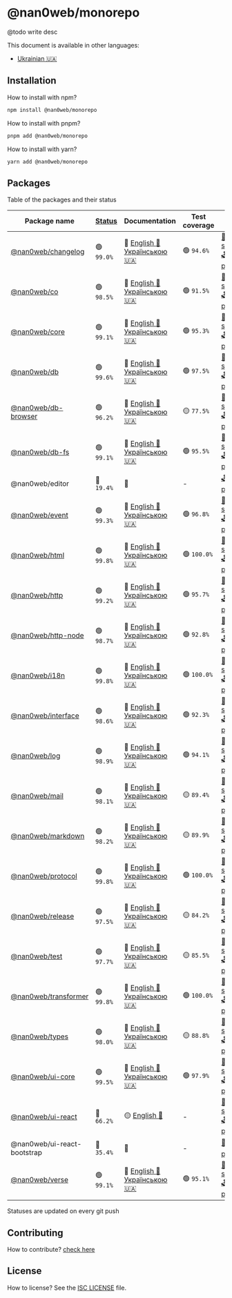 # @nan0web/monorepo

@todo write desc

This document is available in other languages:
- [Ukrainian 🇺🇦](./docs/uk/README.md)

## Installation

How to install with npm?
```bash
npm install @nan0web/monorepo
```

How to install with pnpm?
```bash
pnpm add @nan0web/monorepo
```

How to install with yarn?
```bash
yarn add @nan0web/monorepo
```

## Packages

Table of the packages and their status

|Package name|[Status](https://github.com/nan0web/monorepo/blob/main/system.md#написання-сценаріїв)|Documentation|Test coverage|Features|Npm version|
|---|---|---|---|---|---|
 |[@nan0web/changelog](https://github.com/nan0web/changelog/) |🟢 `99.0%` |🧪 [English 🏴󠁧󠁢󠁥󠁮󠁧󠁿](https://github.com/nan0web/changelog/blob/main/README.md)<br />[Українською 🇺🇦](https://github.com/nan0web/changelog/blob/main/docs/uk/README.md) |🟢 `94.6%` |[🥒 d.ts](https://github.com/nan0web/changelog/tree/main/types) [📜 system.md](https://github.com/nan0web/changelog/blob/main/system.md) [🕹️ playground](https://github.com/nan0web/changelog/blob/main/playground/main.js) |1.0.0 |
 |[@nan0web/co](https://github.com/nan0web/co/) |🟢 `98.5%` |🧪 [English 🏴󠁧󠁢󠁥󠁮󠁧󠁿](https://github.com/nan0web/co/blob/main/README.md)<br />[Українською 🇺🇦](https://github.com/nan0web/co/blob/main/docs/uk/README.md) |🟢 `91.5%` |[🥒 d.ts](https://github.com/nan0web/co/tree/main/types) [📜 system.md](https://github.com/nan0web/co/blob/main/system.md) [🕹️ playground](https://github.com/nan0web/co/blob/main/playground/main.js) |1.0.2 |
 |[@nan0web/core](https://github.com/nan0web/core/) |🟢 `99.1%` |🧪 [English 🏴󠁧󠁢󠁥󠁮󠁧󠁿](https://github.com/nan0web/core/blob/main/README.md)<br />[Українською 🇺🇦](https://github.com/nan0web/core/blob/main/docs/uk/README.md) |🟢 `95.3%` |[🥒 d.ts](https://github.com/nan0web/core/tree/main/types) [📜 system.md](https://github.com/nan0web/core/blob/main/system.md) [🕹️ playground](https://github.com/nan0web/core/blob/main/playground/main.js) |1.0.1 |
 |[@nan0web/db](https://github.com/nan0web/db/) |🟢 `99.6%` |🧪 [English 🏴󠁧󠁢󠁥󠁮󠁧󠁿](https://github.com/nan0web/db/blob/main/README.md)<br />[Українською 🇺🇦](https://github.com/nan0web/db/blob/main/docs/uk/README.md) |🟢 `97.5%` |[🥒 d.ts](https://github.com/nan0web/db/tree/main/types) [📜 system.md](https://github.com/nan0web/db/blob/main/system.md) [🕹️ playground](https://github.com/nan0web/db/blob/main/playground/main.js) |1.0.2 |
 |[@nan0web/db-browser](https://github.com/nan0web/db-browser/) |🟢 `96.2%` |🧪 [English 🏴󠁧󠁢󠁥󠁮󠁧󠁿](https://github.com/nan0web/db-browser/blob/main/README.md)<br />[Українською 🇺🇦](https://github.com/nan0web/db-browser/blob/main/docs/uk/README.md) |🟡 `77.5%` |[🥒 d.ts](https://github.com/nan0web/db-browser/tree/main/types) [📜 system.md](https://github.com/nan0web/db-browser/blob/main/system.md) [🕹️ playground](https://github.com/nan0web/db-browser/blob/main/playground/main.js) |1.0.0 |
 |[@nan0web/db-fs](https://github.com/nan0web/db-fs/) |🟢 `99.1%` |🧪 [English 🏴󠁧󠁢󠁥󠁮󠁧󠁿](https://github.com/nan0web/db-fs/blob/main/README.md)<br />[Українською 🇺🇦](https://github.com/nan0web/db-fs/blob/main/docs/uk/README.md) |🟢 `95.5%` |[🥒 d.ts](https://github.com/nan0web/db-fs/tree/main/types) [📜 system.md](https://github.com/nan0web/db-fs/blob/main/system.md) [🕹️ playground](https://github.com/nan0web/db-fs/blob/main/playground/main.js) |1.0.0 |
 |@nan0web/editor |🔴 `19.4%` |🧪  |- |[🕹️ playground](https://github.com/nan0web/editor/blob/main/playground/main.js) |— |
 |[@nan0web/event](https://github.com/nan0web/event/) |🟢 `99.3%` |🧪 [English 🏴󠁧󠁢󠁥󠁮󠁧󠁿](https://github.com/nan0web/event/blob/main/README.md)<br />[Українською 🇺🇦](https://github.com/nan0web/event/blob/main/docs/uk/README.md) |🟢 `96.8%` |[🥒 d.ts](https://github.com/nan0web/event/tree/main/types) [📜 system.md](https://github.com/nan0web/event/blob/main/system.md) [🕹️ playground](https://github.com/nan0web/event/blob/main/playground/main.js) |1.0.0 |
 |[@nan0web/html](https://github.com/nan0web/html/) |🟢 `99.8%` |🧪 [English 🏴󠁧󠁢󠁥󠁮󠁧󠁿](https://github.com/nan0web/html/blob/main/README.md)<br />[Українською 🇺🇦](https://github.com/nan0web/html/blob/main/docs/uk/README.md) |🟢 `100.0%` |[🥒 d.ts](https://github.com/nan0web/html/tree/main/types) [📜 system.md](https://github.com/nan0web/html/blob/main/system.md) [🕹️ playground](https://github.com/nan0web/html/blob/main/playground/main.js) |0.2.0 |
 |[@nan0web/http](https://github.com/nan0web/http/) |🟢 `99.2%` |🧪 [English 🏴󠁧󠁢󠁥󠁮󠁧󠁿](https://github.com/nan0web/http/blob/main/README.md)<br />[Українською 🇺🇦](https://github.com/nan0web/http/blob/main/docs/uk/README.md) |🟢 `95.7%` |[🥒 d.ts](https://github.com/nan0web/http/tree/main/types) [📜 system.md](https://github.com/nan0web/http/blob/main/system.md) [🕹️ playground](https://github.com/nan0web/http/blob/main/playground/main.js) |1.0.1 |
 |[@nan0web/http-node](https://github.com/nan0web/http-node/) |🟢 `98.7%` |🧪 [English 🏴󠁧󠁢󠁥󠁮󠁧󠁿](https://github.com/nan0web/http-node/blob/main/README.md)<br />[Українською 🇺🇦](https://github.com/nan0web/http-node/blob/main/docs/uk/README.md) |🟢 `92.8%` |[🥒 d.ts](https://github.com/nan0web/http-node/tree/main/types) [📜 system.md](https://github.com/nan0web/http-node/blob/main/system.md) [🕹️ playground](https://github.com/nan0web/http-node/blob/main/playground/main.js) |1.0.1 |
 |[@nan0web/i18n](https://github.com/nan0web/i18n/) |🟢 `99.8%` |🧪 [English 🏴󠁧󠁢󠁥󠁮󠁧󠁿](https://github.com/nan0web/i18n/blob/main/README.md)<br />[Українською 🇺🇦](https://github.com/nan0web/i18n/blob/main/docs/uk/README.md) |🟢 `100.0%` |[🥒 d.ts](https://github.com/nan0web/i18n/tree/main/types) [📜 system.md](https://github.com/nan0web/i18n/blob/main/system.md) [🕹️ playground](https://github.com/nan0web/i18n/blob/main/playground/main.js) |1.0.1 |
 |[@nan0web/interface](https://github.com/nan0web/interface/) |🟢 `98.6%` |🧪 [English 🏴󠁧󠁢󠁥󠁮󠁧󠁿](https://github.com/nan0web/interface/blob/main/README.md)<br />[Українською 🇺🇦](https://github.com/nan0web/interface/blob/main/docs/uk/README.md) |🟢 `92.3%` |[🥒 d.ts](https://github.com/nan0web/interface/tree/main/types) [📜 system.md](https://github.com/nan0web/interface/blob/main/system.md) [🕹️ playground](https://github.com/nan0web/interface/blob/main/playground/main.js) |1.0.1 |
 |[@nan0web/log](https://github.com/nan0web/log/) |🟢 `98.9%` |🧪 [English 🏴󠁧󠁢󠁥󠁮󠁧󠁿](https://github.com/nan0web/log/blob/main/README.md)<br />[Українською 🇺🇦](https://github.com/nan0web/log/blob/main/docs/uk/README.md) |🟢 `94.1%` |[🥒 d.ts](https://github.com/nan0web/log/tree/main/types) [📜 system.md](https://github.com/nan0web/log/blob/main/system.md) [🕹️ playground](https://github.com/nan0web/log/blob/main/playground/main.js) |1.0.0 |
 |[@nan0web/mail](https://github.com/nan0web/mail/) |🟢 `98.1%` |🧪 [English 🏴󠁧󠁢󠁥󠁮󠁧󠁿](https://github.com/nan0web/mail/blob/main/README.md)<br />[Українською 🇺🇦](https://github.com/nan0web/mail/blob/main/docs/uk/README.md) |🟡 `89.4%` |[🥒 d.ts](https://github.com/nan0web/mail/tree/main/types) [📜 system.md](https://github.com/nan0web/mail/blob/main/system.md) [🕹️ playground](https://github.com/nan0web/mail/blob/main/playground/main.js) |1.0.0 |
 |[@nan0web/markdown](https://github.com/nan0web/markdown/) |🟢 `98.2%` |🧪 [English 🏴󠁧󠁢󠁥󠁮󠁧󠁿](https://github.com/nan0web/markdown/blob/main/README.md)<br />[Українською 🇺🇦](https://github.com/nan0web/markdown/blob/main/docs/uk/README.md) |🟡 `89.9%` |[🥒 d.ts](https://github.com/nan0web/markdown/tree/main/types) [📜 system.md](https://github.com/nan0web/markdown/blob/main/system.md) [🕹️ playground](https://github.com/nan0web/markdown/blob/main/playground/main.js) |1.0.2 |
 |[@nan0web/protocol](https://github.com/nan0web/protocol/) |🟢 `99.8%` |🧪 [English 🏴󠁧󠁢󠁥󠁮󠁧󠁿](https://github.com/nan0web/protocol/blob/main/README.md)<br />[Українською 🇺🇦](https://github.com/nan0web/protocol/blob/main/docs/uk/README.md) |🟢 `100.0%` |[🥒 d.ts](https://github.com/nan0web/protocol/tree/main/types) [📜 system.md](https://github.com/nan0web/protocol/blob/main/system.md) [🕹️ playground](https://github.com/nan0web/protocol/blob/main/playground/main.js) |1.0.0 |
 |[@nan0web/release](https://github.com/nan0web/release/) |🟢 `97.5%` |🧪 [English 🏴󠁧󠁢󠁥󠁮󠁧󠁿](https://github.com/nan0web/release/blob/main/README.md)<br />[Українською 🇺🇦](https://github.com/nan0web/release/blob/main/docs/uk/README.md) |🟡 `84.2%` |[🥒 d.ts](https://github.com/nan0web/release/tree/main/types) [📜 system.md](https://github.com/nan0web/release/blob/main/system.md) [🕹️ playground](https://github.com/nan0web/release/blob/main/playground/main.js) |1.0.1 |
 |[@nan0web/test](https://github.com/nan0web/test/) |🟢 `97.7%` |🧪 [English 🏴󠁧󠁢󠁥󠁮󠁧󠁿](https://github.com/nan0web/test/blob/main/README.md)<br />[Українською 🇺🇦](https://github.com/nan0web/test/blob/main/docs/uk/README.md) |🟡 `85.5%` |[🥒 d.ts](https://github.com/nan0web/test/tree/main/types) [📜 system.md](https://github.com/nan0web/test/blob/main/system.md) [🕹️ playground](https://github.com/nan0web/test/blob/main/playground/main.js) |1.0.2 |
 |[@nan0web/transformer](https://github.com/nan0web/transformer/) |🟢 `99.8%` |🧪 [English 🏴󠁧󠁢󠁥󠁮󠁧󠁿](https://github.com/nan0web/transformer/blob/main/README.md)<br />[Українською 🇺🇦](https://github.com/nan0web/transformer/blob/main/docs/uk/README.md) |🟢 `100.0%` |[🥒 d.ts](https://github.com/nan0web/transformer/tree/main/types) [📜 system.md](https://github.com/nan0web/transformer/blob/main/system.md) [🕹️ playground](https://github.com/nan0web/transformer/blob/main/playground/main.js) |1.0.0 |
 |[@nan0web/types](https://github.com/nan0web/types/) |🟢 `98.0%` |🧪 [English 🏴󠁧󠁢󠁥󠁮󠁧󠁿](https://github.com/nan0web/types/blob/main/README.md)<br />[Українською 🇺🇦](https://github.com/nan0web/types/blob/main/docs/uk/README.md) |🟡 `88.8%` |[🥒 d.ts](https://github.com/nan0web/types/tree/main/types) [📜 system.md](https://github.com/nan0web/types/blob/main/system.md) [🕹️ playground](https://github.com/nan0web/types/blob/main/playground/main.js) |1.0.3 |
 |[@nan0web/ui-core](https://github.com/nan0web/ui-core/) |🟢 `99.5%` |🧪 [English 🏴󠁧󠁢󠁥󠁮󠁧󠁿](https://github.com/nan0web/ui-core/blob/main/README.md)<br />[Українською 🇺🇦](https://github.com/nan0web/ui-core/blob/main/docs/uk/README.md) |🟢 `97.9%` |[🥒 d.ts](https://github.com/nan0web/ui-core/tree/main/types) [📜 system.md](https://github.com/nan0web/ui-core/blob/main/system.md) [🕹️ playground](https://github.com/nan0web/ui-core/blob/main/playground/main.js) |1.0.0 |
 |[@nan0web/ui-react](https://github.com/nan0web/ui-react/) |🔴 `66.2%` |🟡 [English 🏴󠁧󠁢󠁥󠁮󠁧󠁿](https://github.com/nan0web/ui-react/blob/main/README.md) |- |[🥒 d.ts](https://github.com/nan0web/ui-react/tree/main/types) [📜 system.md](https://github.com/nan0web/ui-react/blob/main/system.md) [🕹️ playground](https://github.com/nan0web/ui-react/blob/main/playground/main.js) |1.0.0 |
 |@nan0web/ui-react-bootstrap |🔴 `35.4%` |🧪  |- |[🥒 d.ts](https://github.com/nan0web/ui-react-bootstrap/tree/main/types) [🕹️ playground](https://github.com/nan0web/ui-react-bootstrap/blob/main/playground/main.js) |— |
 |[@nan0web/verse](https://github.com/nan0web/verse/) |🟢 `99.1%` |🧪 [English 🏴󠁧󠁢󠁥󠁮󠁧󠁿](https://github.com/nan0web/verse/blob/main/README.md)<br />[Українською 🇺🇦](https://github.com/nan0web/verse/blob/main/docs/uk/README.md) |🟢 `95.1%` |[🥒 d.ts](https://github.com/nan0web/verse/tree/main/types) [📜 system.md](https://github.com/nan0web/verse/blob/main/system.md) [🕹️ playground](https://github.com/nan0web/verse/blob/main/playground/main.js) |1.0.0 |

Statuses are updated on every git push

## Contributing

How to contribute? [check here](./CONTRIBUTING.md)

## License

How to license? See the [ISC LICENSE](./LICENSE) file.
